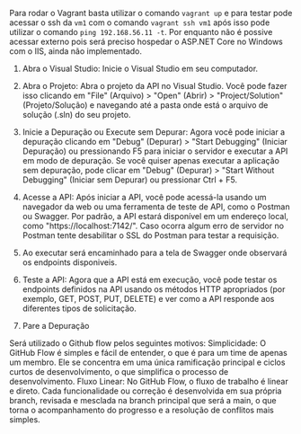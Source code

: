 Para rodar o Vagrant basta utilizar o comando `vagrant up` e para testar pode acessar o ssh da `vm1` com o comando `vagrant ssh vm1` após isso pode utilizar o comando `ping 192.168.56.11 -t`.
Por enquanto não é possive acessar externo pois será preciso hospedar o ASP.NET Core no Windows com o IIS, ainda não implementado.

1. Abra o Visual Studio: Inicie o Visual Studio em seu computador.

2. Abra o Projeto: Abra o projeto da API no Visual Studio. Você pode fazer isso clicando em "File" (Arquivo) > "Open" (Abrir) > "Project/Solution" (Projeto/Solução) e navegando até a pasta onde está o arquivo de solução (.sln) do seu projeto.

3. Inicie a Depuração ou Execute sem Depurar: Agora você pode iniciar a depuração clicando em "Debug" (Depurar) > "Start Debugging" (Iniciar Depuração) ou pressionando F5 para iniciar o servidor e executar a API em modo de depuração. Se você quiser apenas executar a aplicação sem depuração, pode clicar em "Debug" (Depurar) > "Start Without Debugging" (Iniciar sem Depurar) ou pressionar Ctrl + F5.

4. Acesse a API: Após iniciar a API, você pode acessá-la usando um navegador da web ou uma ferramenta de teste de API, como o Postman ou Swagger. Por padrão, a API estará disponível em um endereço local, como "https://localhost:7142/". Caso ocorra algum erro de servidor no Postman tente desabilitar o SSL do Postman para testar a requisição.

5. Ao executar será encaminhado para a tela de Swagger onde observará os endpoints disponiveis.

6. Teste a API: Agora que a API está em execução, você pode testar os endpoints definidos na API usando os métodos HTTP apropriados (por exemplo, GET, POST, PUT, DELETE) e ver como a API responde aos diferentes tipos de solicitação.

7. Pare a Depuração

Será utilizado o Github flow pelos seguintes motivos: 
Simplicidade: O GitHub Flow é simples e fácil de entender, o que é para um time de apenas um membro. Ele se concentra em uma única ramificação principal e ciclos curtos de desenvolvimento, o que simplifica o processo de desenvolvimento.
Fluxo Linear: No GitHub Flow, o fluxo de trabalho é linear e direto. Cada funcionalidade ou correção é desenvolvida em sua própria branch, revisada e mesclada na branch principal que será a main, o que torna o acompanhamento do progresso e a resolução de conflitos mais simples.
